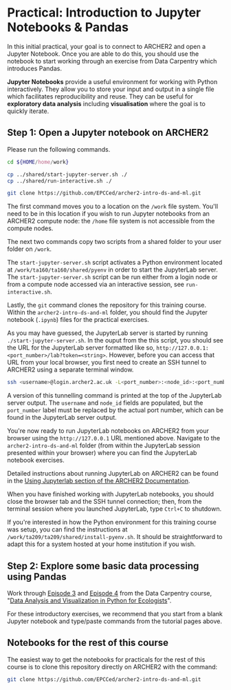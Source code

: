 # Practical: Introduction to Jupyter Notebooks & Pandas

In this initial practical, your goal is to connect to ARCHER2 and open a Jupyter Notebook. Once you are able to do this, you should use the notebook to start working through an exercise from Data Carpentry which introduces Pandas.

**Jupyter Notebooks** provide a useful environment for working with Python interactively. They allow you to store your input and output in a single file which facilitates reproducibility and reuse. They can be useful for **exploratory data analysis** including **visualisation** where the goal is to quickly iterate. 

## Step 1: Open a Jupyter notebook on ARCHER2

Please run the following commands.

```bash
cd ${HOME/home/work}

cp ../shared/start-jupyter-server.sh ./
cp ../shared/run-interactive.sh ./

git clone https://github.com/EPCCed/archer2-intro-ds-and-ml.git
```

The first command moves you to a location on the `/work` file system. You'll need to be in this location if you wish
to run Jupyter notebooks from an ARCHER2 compute node: the `/home` file system is not accessible from the compute nodes.

The next two commands copy two scripts from a shared folder to your user folder on `/work`.

The `start-jupyter-server.sh` script activates a Python environment located at `/work/ta160/ta160/shared/pyenv`
in order to start the JupyterLab server. The `start-jupyter-server.sh` script can be run either from a login node
or from a compute node accessed via an interactive session, see `run-interactive.sh`.

Lastly, the `git` command clones the repository for this training course. Within the `archer2-intro-ds-and-ml`
folder, you should find the Jupyter notebook (`.ipynb`) files for the practical exercises.

As you may have guessed, the JupyterLab server is started by running `./start-jupyter-server.sh`.
In the ouput from the this script, you should see the URL for the JupyterLab server formatted like so,
`http://127.0.0.1:<port_number>/lab?token=<string>`. However, before you can access that URL from your local browser,
you first need to create an SSH tunnel to ARCHER2 using a separate terminal window.

```bash
ssh <username>@login.archer2.ac.uk -L<port_number>:<node_id>:<port_number>
```

A version of this tunnelling command is printed at the top of the JupyterLab server output.
The `username` and `node_id` fields are populated, but the `port_number` label must be replaced by the actual port number,
which can be found in the JupyterLab server output.

You're now ready to run JupyterLab notebooks on ARCHER2 from your browser using the `http://127.0.0.1` URL mentioned above.
Navigate to the `archer2-intro-ds-and-ml` folder (from within the JupyterLab session presented within your browser) where
you can find the JupyterLab notebook exercises.

Detailed instructions about running JupyterLab on ARCHER2 can be found in the [Using Jupyterlab section of the ARCHER2 Documentation](https://docs.archer2.ac.uk/user-guide/python/#using-jupyterlab-on-archer2). 

When you have finished working with JupyterLab notebooks, you should close the browser tab and the SSH tunnel connection;
then, from the terminal session where you launched JupyterLab, type `Ctrl+C` to shutdown.

If you're interested in how the Python environment for this training course was setup, you can find the instructions
at `/work/ta209/ta209/shared/install-pyenv.sh`. It should be straightforward to adapt this for a system hosted at
your home institution if you wish.


## Step 2: Explore some basic data processing using Pandas

Work through [Episode 3](https://datacarpentry.org/python-ecology-lesson/02-starting-with-data.html) and [Episode 4](https://datacarpentry.org/python-ecology-lesson/03-index-slice-subset.html) from the Data Carpentry course, "[Data Analysis and Visualization in Python for Ecologists](https://datacarpentry.org/python-ecology-lesson/)".

For these introductory exercises, we recommend that you start from a blank Jupyter notebook and type/paste commands from the tutorial pages above.

## Notebooks for the rest of this course

The easiest way to get the notebooks for practicals for the rest of this course is to clone this repository directly on ARCHER2 with the command:

```bash
git clone https://github.com/EPCCed/archer2-intro-ds-and-ml.git
```
